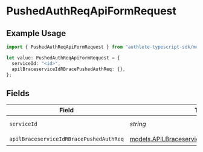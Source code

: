 # PushedAuthReqApiFormRequest

## Example Usage

```typescript
import { PushedAuthReqApiFormRequest } from "authlete-typescript-sdk/models/operations";

let value: PushedAuthReqApiFormRequest = {
  serviceId: "<id>",
  apilBraceserviceIdRBracePushedAuthReq: {},
};
```

## Fields

| Field                                                                                                 | Type                                                                                                  | Required                                                                                              | Description                                                                                           |
| ----------------------------------------------------------------------------------------------------- | ----------------------------------------------------------------------------------------------------- | ----------------------------------------------------------------------------------------------------- | ----------------------------------------------------------------------------------------------------- |
| `serviceId`                                                                                           | *string*                                                                                              | :heavy_check_mark:                                                                                    | A service ID.                                                                                         |
| `apilBraceserviceIdRBracePushedAuthReq`                                                               | [models.APILBraceserviceIdRBracePushedAuthReq](../../models/apilbraceserviceidrbracepushedauthreq.md) | :heavy_check_mark:                                                                                    | N/A                                                                                                   |